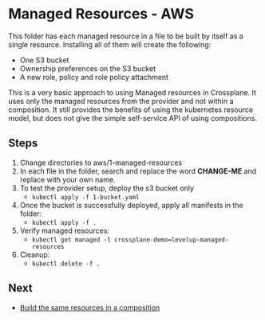 # Managed Resources - AWS

This folder has each managed resource in a file to be built by itself as a single resource. Installing all of them will
create the following:

* One S3 bucket
* Ownership preferences on the S3 bucket
* A new role, policy and role policy attachment

This is a very basic approach to using Managed resources in Crossplane. It uses only the managed resources from the
provider and not within a composition. It still provides the benefits of using the kubernetes resource model, but does not
give the simple self-service API of using compositions.

## Steps
1. Change directories to aws/1-managed-resources
2. In each file in the folder, search and replace the word **CHANGE-ME** and replace with your own name.
3. To test the provider setup, deploy the s3 bucket only
   * `kubectl apply -f 1-bucket.yaml`
4. Once the bucket is successfully deployed, apply all manifests in the folder:
   * `kubectl apply -f .`
5. Verify managed resources: 
   * `kubectl get managed -l crossplane-demo=levelup-managed-resources`
6. Cleanup:
   * `kubectl delete -f .`

## Next
* [Build the same resources in a composition](../2-xrd)